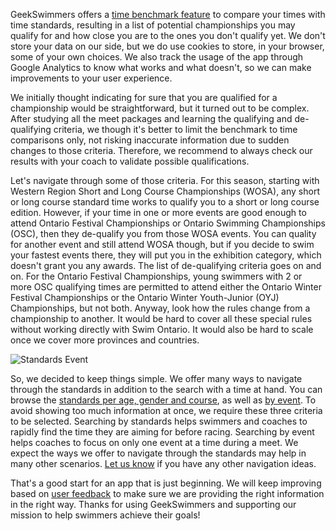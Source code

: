 GeekSwimmers offers a [time benchmark feature](/#time-benchmark) to compare your times with time standards, resulting in a list of potential championships you may qualify for and how close you are to the ones you don't qualify yet. We don't store your data on our side, but we do use cookies to store, in your browser, some of your own choices. We also track the usage of the app through Google Analytics to know what works and what doesn't, so we can make improvements to your user experience.

We initially thought indicating for sure that you are qualified for a championship  would be straightforward, but it turned out to be complex. After studying all the meet packages and learning the qualifying and de-qualifying criteria, we though it's better to limit the benchmark to time comparisons only, not risking inaccurate information due to sudden changes to those criteria. Therefore, we recommend to always check our results with your coach to validate possible qualifications.

Let's navigate through some of those criteria. For this season, starting with Western Region Short and Long Course Championships (WOSA), any short or long course standard time works to qualify you to a short or long course edition. However, if your time in one or more events are good enough to attend Ontario Festival Championships or Ontario Swimming Championships (OSC), then they de-qualify you from those WOSA events. You can quality for another event and still attend WOSA though, but if you decide to swim your fastest events there, they will put you in the exhibition category, which doesn't grant you any awards. The list of de-qualifying criteria goes on and on. For the Ontario Festival Championships, young swimmers with 2 or more OSC qualifying times are permitted to attend either the Ontario Winter Festival Championships or the Ontario Winter Youth-Junior (OYJ) Championships, but not both. Anyway, look how the rules change from a championship to another. It would be hard to cover all these special rules without working directly with Swim Ontario. It would also be hard to scale once we cover more provinces and countries.

![Standards Event](/static/images/content/how-time-benchmark-works-1.png)

So, we decided to keep things simple. We offer many ways to navigate through the standards in addition to the search with a time at hand. You can browse the [standards per age, gender and course](/times/standards), as well as [by event](/times/standards/2/). To avoid showing too much information at once, we require these three criteria to be selected. Searching by standards helps swimmers and coaches to rapidly find the time they are aiming for before racing. Searching by event helps coaches to focus on only one event at a time during a meet. We expect the ways we offer to navigate through the standards may help in many other scenarios. [Let us know](https://forms.gle/aBGhqxbqDJvEEUaA8) if you have any other navigation ideas.

That's a good start for an app that is just beginning. We will keep improving based on [user feedback](https://forms.gle/aBGhqxbqDJvEEUaA8) to make sure we are providing the right information in the right way. Thanks for using GeekSwimmers and supporting our mission to help swimmers achieve their goals!